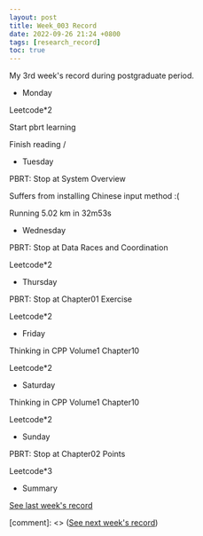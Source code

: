 ```yaml
---
layout: post
title: Week_003 Record
date: 2022-09-26 21:24 +0800
tags: [research_record]
toc: true
---
```

My 3rd week's record during postgraduate period.

- Monday

Leetcode*2

Start pbrt learning

Finish reading /<Advice for early-stage Ph.D. students/>

- Tuesday

PBRT: Stop at System Overview

Suffers from installing Chinese input method :(

Running 5.02 km in 32m53s

- Wednesday

PBRT: Stop at Data Races and Coordination

Leetcode*2

- Thursday

PBRT: Stop at Chapter01 Exercise

Leetcode*2

- Friday

Thinking in CPP Volume1 Chapter10

Leetcode*2

- Saturday

Thinking in CPP Volume1 Chapter10

Leetcode*2

- Sunday

PBRT: Stop at Chapter02 Points

Leetcode*3



- Summary



[See last week's record](https://zhengtongdu.github.io/2022/09/19/Week_002_Record/)

[comment]: <> ([See next week's record](https://zhengtongdu.github.io/2022/0//Week__Record/))
